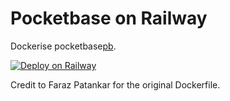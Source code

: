 # Pocketbase on Railway

Dockerise pocketbase[pb].

[![Deploy on Railway](https://railway.app/button.svg)](https://railway.app/template/XfUmjI?referralCode=faraz)

Credit to Faraz Patankar for the original Dockerfile.

[pb]: https://pocketbase.io/
